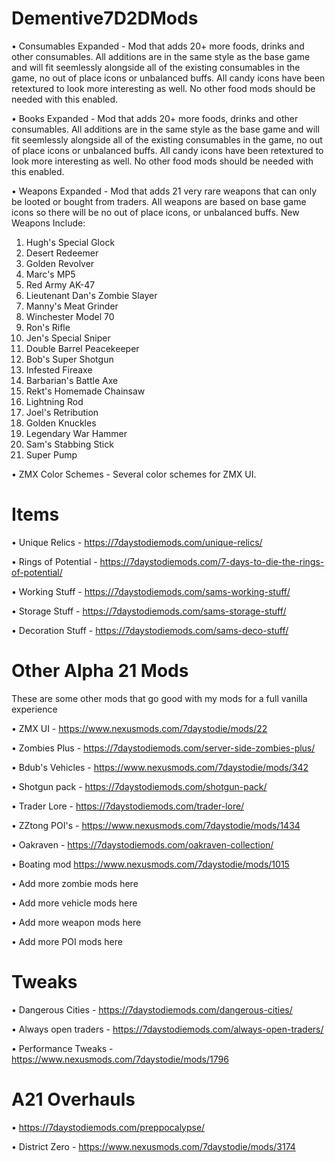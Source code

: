 # Dementive7D2DMods

• Consumables Expanded - Mod that adds 20+ more foods, drinks and other consumables. All additions are in the same style as the base game and will fit seemlessly alongside all of the existing consumables in the game, no out of place icons or unbalanced buffs. All candy icons have been retextured to look more interesting as well. No other food mods should be needed with this enabled.

• Books Expanded - Mod that adds 20+ more foods, drinks and other consumables. All additions are in the same style as the base game and will fit seemlessly alongside all of the existing consumables in the game, no out of place icons or unbalanced buffs. All candy icons have been retextured to look more interesting as well. No other food mods should be needed with this enabled.

• Weapons Expanded - Mod that adds 21 very rare weapons that can only be looted or bought from traders. All weapons are based on base game icons so there will be no out of place icons, or unbalanced buffs. New Weapons Include:
1. Hugh's Special Glock
2. Desert Redeemer
3. Golden Revolver
4. Marc's MP5
5. Red Army AK-47
6. Lieutenant Dan's Zombie Slayer
7. Manny's Meat Grinder
8. Winchester Model 70
9. Ron's Rifle
10. Jen's Special Sniper
11. Double Barrel Peacekeeper
12. Bob's Super Shotgun
13. Infested Fireaxe
14. Barbarian's Battle Axe
15. Rekt's Homemade Chainsaw
16. Lightning Rod
17. Joel's Retribution
18. Golden Knuckles
19. Legendary War Hammer
20. Sam's Stabbing Stick
21. Super Pump

• ZMX Color Schemes - Several color schemes for ZMX UI.

# Items

• Unique Relics - https://7daystodiemods.com/unique-relics/

• Rings of Potential - https://7daystodiemods.com/7-days-to-die-the-rings-of-potential/

• Working Stuff - https://7daystodiemods.com/sams-working-stuff/

• Storage Stuff - https://7daystodiemods.com/sams-storage-stuff/

• Decoration Stuff - https://7daystodiemods.com/sams-deco-stuff/


# Other Alpha 21 Mods

These are some other mods that go good with my mods for a full vanilla experience

• ZMX UI - https://www.nexusmods.com/7daystodie/mods/22

• Zombies Plus - https://7daystodiemods.com/server-side-zombies-plus/

• Bdub's Vehicles - https://www.nexusmods.com/7daystodie/mods/342

• Shotgun pack - https://7daystodiemods.com/shotgun-pack/

• Trader Lore - https://7daystodiemods.com/trader-lore/

• ZZtong POI's - https://www.nexusmods.com/7daystodie/mods/1434

• Oakraven - https://7daystodiemods.com/oakraven-collection/

• Boating mod https://www.nexusmods.com/7daystodie/mods/1015

• Add more zombie mods here

• Add more vehicle mods here

• Add more weapon mods here

• Add more POI mods here


# Tweaks

• Dangerous Cities - https://7daystodiemods.com/dangerous-cities/

• Always open traders - https://7daystodiemods.com/always-open-traders/

• Performance Tweaks - https://www.nexusmods.com/7daystodie/mods/1796



# A21 Overhauls

• https://7daystodiemods.com/preppocalypse/

• District Zero - https://www.nexusmods.com/7daystodie/mods/3174

